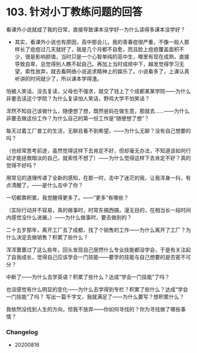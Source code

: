# 103. 针对小丁教练问题的回答

看课外小说就成了我的日常，直接导致课本没学好--为什么读得多课本没学好？

- 其实，看课外小说也有原因，高中那会儿，我的青春痘很严重，不像一般人那样长了痘痘过几天就好了，我是几个月都不自愈，而且脸上痘痘覆盖面积不少，很是影响颜值，当时只是一个心智单纯的高中生，哪里有现在成熟，直接导致自卑，总觉得别人瞧不起自己。再加上当时成绩中下，越发觉得学习无望，索性放弃，就去看网络小说追求精神上的娱乐了。小说看多了，上课认真听讲的时间就少了，所以课本学得渣。

怕被人笑话，没去复读，父母也不强求，就交了钱上了个成都某某学院——为什么非要去读这个学院？为什么复读怕人笑话，野鸡大学不怕笑话？



浑然不知自己该做什么，随便想了想，既然爸妈在做生意，那就去……——为什么非要去做这份工作？为什么自己的第一份工作是“随便想了想”？



每天过着工厂普工的生活，无聊且看不到希望。——为什么无聊？没有自己想要的吗？



（也经常思考前途，虽然觉得这样下去肯定不好，但却毫无办法，不知道该如何行动才能拯救暗淡的自己，就索性不想了）——为什么觉得这样下去肯定不好？真的觉得不好吗？



用常见的道理传递了全新的感知，在那一时，击中了迷茫的我，让我浑身一抖，有点清醒了。——是什么击中了你？



一切都靠积累，我觉醒得更多了。——“更多”有哪些？



（实际行动并不容易，真的做事时，时常东搞西搞，漫无目的，在相当长一段时间内感觉没什么进展。）——为什么做事时，要去做别的？



二十五岁那年，离开工厂去了成都，找了个销售的工作——为什么离开了工厂？为什么决定去做销售？积累了些什么？



浑浑噩噩过了这么些年，回头发现自己居然什么专业技能都没学会，于是有关注起了自我成长，觉得自己应该学会一门技能——要学的技能与自己想要的是否密不可分？



中断了——为什么去学英语？积累了些什么？达成“学会一门技能”了吗？



也没感觉有什么明显的变化——为什么去学得到专栏？积累了些什么？达成“学会一门技能”了吗？
写出一篇千字文，我就满足了——为什么要写？想积累什么？



我依然没找到人生的方向，但我不放弃——你如何寻找的？你为寻找做了哪些事情？



### Changelog

- 20200816